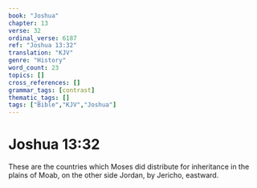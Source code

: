 ```yaml
---
book: "Joshua"
chapter: 13
verse: 32
ordinal_verse: 6187
ref: "Joshua 13:32"
translation: "KJV"
genre: "History"
word_count: 23
topics: []
cross_references: []
grammar_tags: [contrast]
thematic_tags: []
tags: ["Bible","KJV","Joshua"]
---
```


# Joshua 13:32

These are the countries which Moses did distribute for inheritance in the plains of Moab, on the other side Jordan, by Jericho, eastward.

